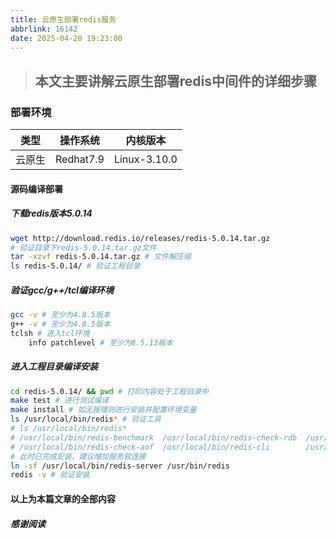 ```yaml
---
title: 云原生部署redis服务
abbrlink: 16142
date: 2025-04-20 19:23:00
---
```


> ## 本文主要讲解云原生部署redis中间件的详细步骤

### 部署环境
| 类型 | 操作系统 | 内核版本 |
| :---: | :---: | :---: |
| 云原生 | Redhat7.9 | Linux-3.10.0 |

#### 源码编译部署
##### 下载redis版本5.0.14
``` bash
wget http://download.redis.io/releases/redis-5.0.14.tar.gz
# 验证目录下redis-5.0.14.tar.gz文件
tar -xzvf redis-5.0.14.tar.gz # 文件解压缩
ls redis-5.0.14/ # 验证工程目录
```

##### 验证gcc/g++/tcl编译环境
``` bash
gcc -v # 至少为4.8.5版本
g++ -v # 至少为4.8.5版本
tclsh # 进入tcl环境
    info patchlevel # 至少为8.5.13版本
```

##### 进入工程目录编译安装
``` bash
cd redis-5.0.14/ && pwd # 打印内容处于工程目录中
make test # 进行测试编译
make install # 如无报错则进行安装并配置环境变量
ls /usr/local/bin/redis* # 验证工具
# ls /usr/local/bin/redis*
# /usr/local/bin/redis-benchmark  /usr/local/bin/redis-check-rdb  /usr/local/bin/redis-sentinel
# /usr/local/bin/redis-check-aof  /usr/local/bin/redis-cli        /usr/local/bin/redis-server
# 此时已完成安装，建议增加服务软连接
ln -sf /usr/local/bin/redis-server /usr/bin/redis
redis -v # 验证安装
```

#### 以上为本篇文章的全部内容
##### 感谢阅读
